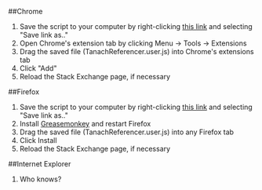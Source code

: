 ##Chrome

1. Save the script to your computer by right-clicking [this link](https://github.com/HodofHod/SE-Modifications/blob/master/TanachReferencer.user.js) and selecting "Save link as.."
2. Open Chrome's extension tab by clicking Menu -> Tools -> Extensions
3. Drag the saved file (TanachReferencer.user.js) into Chrome's extensions tab
4. Click "Add"
5. Reload the Stack Exchange page, if necessary

##Firefox

1. Save the script to your computer by right-clicking [this link](https://github.com/HodofHod/SE-Modifications/blob/master/TanachReferencer.user.js) and selecting "Save link as.."
2. Install [Greasemonkey](https://addons.mozilla.org/en-us/firefox/addon/greasemonkey/?src=ss) and restart Firefox
3. Drag the saved file (TanachReferencer.user.js) into any Firefox tab
4. Click Install
5. Reload the Stack Exchange page, if necessary

##Internet Explorer

1. Who knows?
